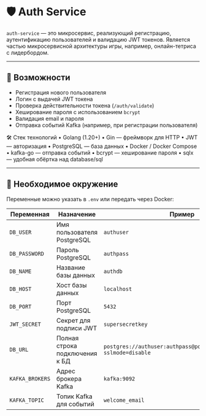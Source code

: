 # 🛡️ Auth Service

`auth-service` — это микросервис, реализующий регистрацию, аутентификацию пользователей и валидацию JWT токенов. Является частью микросервисной архитектуры игры, например, онлайн-тетриса с лидербордом.

---

## 🚀 Возможности

- Регистрация нового пользователя
- Логин с выдачей JWT токена
- Проверка действительности токена (`/auth/validate`)
- Хеширование пароля с использованием `bcrypt`
- Валидация email и пароля
- Отправка событий Kafka (например, при регистрации пользователя)

🛠️ Стек технологий
•	Golang (1.20+)
•	Gin — фреймворк для HTTP
•	JWT — авторизация
•	PostgreSQL — база данных
•	Docker / Docker Compose
•	kafka-go — отправка событий
•	bcrypt — хеширование пароля
•	sqlx — удобная обёртка над database/sql

---

## 🔧 Необходимое окружение

Переменные можно указать в `.env` или передать через Docker:

| Переменная     | Назначение                                        | Пример                                                              |
|----------------|---------------------------------------------------|---------------------------------------------------------------------|
| `DB_USER`       | Имя пользователя PostgreSQL                      | `authuser`                                                          |
| `DB_PASSWORD`   | Пароль PostgreSQL                                | `authpass`                                                          |
| `DB_NAME`       | Название базы данных                             | `authdb`                                                            |
| `DB_HOST`       | Хост базы данных                                 | `localhost`                                                         |
| `DB_PORT`       | Порт PostgreSQL                                  | `5432`                                                              |
| `JWT_SECRET`    | Секрет для подписи JWT                           | `supersecretkey`                                                    |
| `DB_URL`        | Полная строка подключения к БД                   | `postgres://authuser:authpass@postgres:5432/authdb?sslmode=disable` |
| `KAFKA_BROKERS` | Адрес брокера Kafka                              | `kafka:9092`                                                        |
| `KAFKA_TOPIC`   | Топик Kafka для событий                          | `welcome_email`                                                     |